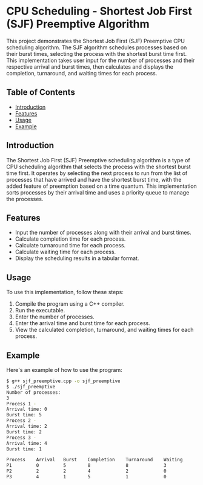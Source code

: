 # CPU Scheduling - Shortest Job First (SJF) Preemptive Algorithm

This project demonstrates the Shortest Job First (SJF) Preemptive CPU scheduling algorithm. The SJF algorithm schedules processes based on their burst times, selecting the process with the shortest burst time first. This implementation takes user input for the number of processes and their respective arrival and burst times, then calculates and displays the completion, turnaround, and waiting times for each process.

## Table of Contents
- [Introduction](#introduction)
- [Features](#features)
- [Usage](#usage)
- [Example](#example)

## Introduction
The Shortest Job First (SJF) Preemptive scheduling algorithm is a type of CPU scheduling algorithm that selects the process with the shortest burst time first. It operates by selecting the next process to run from the list of processes that have arrived and have the shortest burst time, with the added feature of preemption based on a time quantum. This implementation sorts processes by their arrival time and uses a priority queue to manage the processes.

## Features
- Input the number of processes along with their arrival and burst times.
- Calculate completion time for each process.
- Calculate turnaround time for each process.
- Calculate waiting time for each process.
- Display the scheduling results in a tabular format.

## Usage
To use this implementation, follow these steps:

1. Compile the program using a C++ compiler.
2. Run the executable.
3. Enter the number of processes.
4. Enter the arrival time and burst time for each process.
5. View the calculated completion, turnaround, and waiting times for each process.

## Example
Here's an example of how to use the program:

```sh
$ g++ sjf_preemptive.cpp -o sjf_preemptive
$ ./sjf_preemptive
Number of processes:
3
Process 1 -
Arrival time: 0
Burst time: 5
Process 2 -
Arrival time: 2
Burst time: 2
Process 3 -
Arrival time: 4
Burst time: 1

Process    Arrival   Burst    Completion    Turnaround    Waiting
P1         0         5        8             8             3
P2         2         2        4             2             0
P3         4         1        5             1             0

